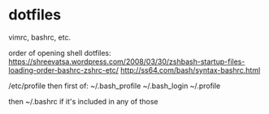 dotfiles
========

vimrc, bashrc, etc.

order of opening shell dotfiles:
https://shreevatsa.wordpress.com/2008/03/30/zshbash-startup-files-loading-order-bashrc-zshrc-etc/
http://ss64.com/bash/syntax-bashrc.html

/etc/profile
then first of:
~/.bash_profile
~/.bash_login
~/.profile

then ~/.bashrc if it's included in any of those
